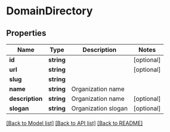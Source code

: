 # DomainDirectory

## Properties
Name | Type | Description | Notes
------------ | ------------- | ------------- | -------------
**id** | **string** |  | [optional] 
**url** | **string** |  | [optional] 
**slug** | **string** |  | 
**name** | **string** | Organization name | 
**description** | **string** | Organization name | [optional] 
**slogan** | **string** | Organization slogan | [optional] 

[[Back to Model list]](../README.md#documentation-for-models) [[Back to API list]](../README.md#documentation-for-api-endpoints) [[Back to README]](../README.md)


